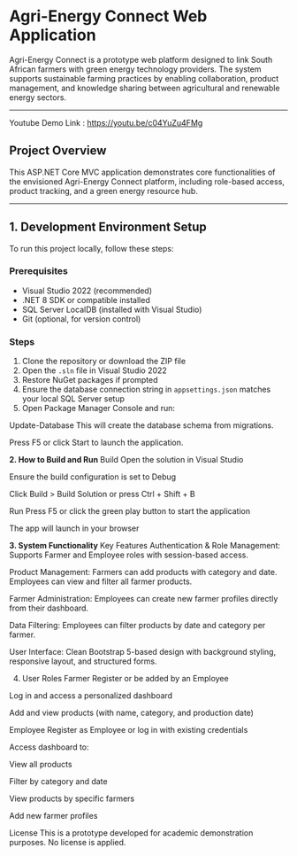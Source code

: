 # Agri-Energy Connect Web Application

Agri-Energy Connect is a prototype web platform designed to link South African farmers with green energy technology providers. The system supports sustainable farming practices by enabling collaboration, product management, and knowledge sharing between agricultural and renewable energy sectors.

---
Youtube Demo Link : https://youtu.be/c04YuZu4FMg

## Project Overview

This ASP.NET Core MVC application demonstrates core functionalities of the envisioned Agri-Energy Connect platform, including role-based access, product tracking, and a green energy resource hub.

---

## 1. Development Environment Setup

To run this project locally, follow these steps:

### Prerequisites

- Visual Studio 2022 (recommended)
- .NET 8 SDK or compatible installed
- SQL Server LocalDB (installed with Visual Studio)
- Git (optional, for version control)

### Steps

1. Clone the repository or download the ZIP file
2. Open the `.sln` file in Visual Studio 2022
3. Restore NuGet packages if prompted
4. Ensure the database connection string in `appsettings.json` matches your local SQL Server setup
5. Open Package Manager Console and run:

Update-Database
This will create the database schema from migrations.

Press F5 or click Start to launch the application.

**2. How to Build and Run**
Build
Open the solution in Visual Studio

Ensure the build configuration is set to Debug

Click Build > Build Solution or press Ctrl + Shift + B

Run
Press F5 or click the green play button to start the application

The app will launch in your browser

**3. System Functionality**
Key Features
Authentication & Role Management:
Supports Farmer and Employee roles with session-based access.

Product Management:
Farmers can add products with category and date. Employees can view and filter all farmer products.

Farmer Administration:
Employees can create new farmer profiles directly from their dashboard.

Data Filtering:
Employees can filter products by date and category per farmer.

User Interface:
Clean Bootstrap 5-based design with background styling, responsive layout, and structured forms.

4. User Roles
Farmer
Register or be added by an Employee

Log in and access a personalized dashboard

Add and view products (with name, category, and production date)

Employee
Register as Employee or log in with existing credentials

Access dashboard to:

View all products

Filter by category and date

View products by specific farmers

Add new farmer profiles

License
This is a prototype developed for academic demonstration purposes. No license is applied.

